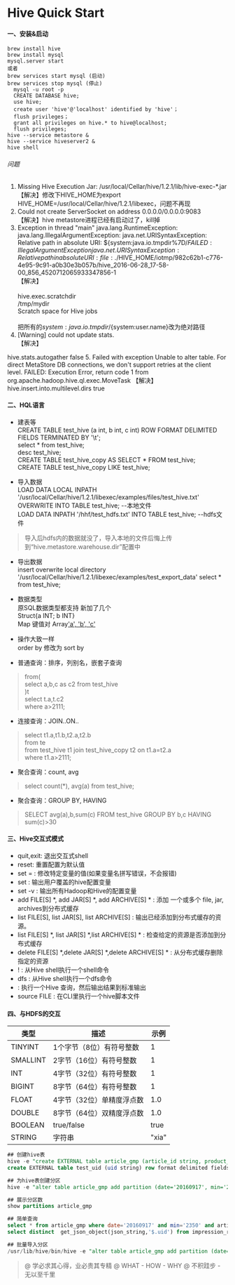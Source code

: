 # Hive Quick Start

#### 一、安装&启动
```
brew install hive
brew install mysql
mysql.server start
或者
brew services start mysql (启动)
brew services stop mysql (停止)
  mysql -u root -p
  CREATE DATABASE hive;
  use hive;
  create user 'hive'@'localhost' identified by 'hive'；
  flush privileges；
  grant all privileges on hive.* to hive@localhost;
  flush privileges;
hive --service metastore &
hive --service hiveserver2 &
hive shell
```
###### 问题
1. Missing Hive Execution Jar: /usr/local/Cellar/hive/1.2.1/lib/hive-exec-*.jar  
   【解决】修改下HIVE_HOME为export HIVE_HOME=/usr/local/Cellar/hive/1.2.1/libexec，问题不再现
2. Could not create ServerSocket on address 0.0.0.0/0.0.0.0:9083  
   【解决】hive metastore进程已经有启动过了，kill掉  
3. Exception in thread "main" java.lang.RuntimeException: java.lang.IllegalArgumentException: java.net.URISyntaxException: Relative path in absolute URI: ${system:java.io.tmpdir%7D/$%7Bsystem:user.name%7D  
   FAILED: IllegalArgumentException java.net.URISyntaxException: Relative path in absolute URI: file:./$HIVE_HOME/iotmp/982c62b1-c776-4e95-9c91-a0b30e3b057b/hive_2016-06-28_17-58-00_856_4520712065933347856-1  
【解决】  
    <property>  
    <name>hive.exec.scratchdir</name>  
    <value>/tmp/mydir</value>  
    <description>Scratch space for Hive jobs</description>  
    </property>  
    把所有的${system:java.io.tmpdir}/${system:user.name}改为绝对路径
4. [Warning] could not update stats.  
【解决】  
<property>  
    <name>hive.stats.autogather</name>  
    <value>false</value>  
</property>  
5. Failed with exception Unable to alter table. For direct MetaStore DB connections, we don't support retries at the client level.  
FAILED: Execution Error, return code 1 from org.apache.hadoop.hive.ql.exec.MoveTask  
【解决】  
<property>  
    <name>hive.insert.into.multilevel.dirs</name>  
    <value>true</value>  
</property> 

#### 二、HQL语言
- 建表等  
CREATE TABLE test_hive (a int, b int, c int) ROW FORMAT DELIMITED FIELDS TERMINATED BY '\t';  
select * from test_hive;  
desc test_hive;  
CREATE TABLE test_hive_copy AS SELECT * FROM test_hive;  
CREATE TABLE test_hive_copy LIKE test_hive;

- 导入数据  
LOAD DATA LOCAL INPATH '/usr/local/Cellar/hive/1.2.1/libexec/examples/files/test_hive.txt' OVERWRITE INTO TABLE test_hive;  --本地文件  
LOAD DATA INPATH '/hhf/test_hdfs.txt' INTO TABLE test_hive; --hdfs文件  
>  导入后hdfs内的数据就没了，导入本地的文件后悔上传到“hive.metastore.warehouse.dir”配置中

- 导出数据  
insert overwrite local directory '/usr/local/Cellar/hive/1.2.1/libexec/examples/test_export_data'
select * from test_hive;

- 数据类型  
原SQL数据类型都支持
新加了几个  
Struct{a INT; b INT}  
Map 键值对
Array['a', 'b', 'c'](也可以使用索引访问内部数据)

- 操作大致一样  
order by 修改为 sort by

- 普通查询：排序，列别名，嵌套子查询  
> from(  
> select a,b,c as c2 from test_hive  
> )t  
> select t.a,t.c2  
> where a>2111;

- 连接查询：JOIN..ON..
> select t1.a,t1.b,t2.a,t2.b  
> from te  
> from test_hive t1 join test_hive_copy t2 on t1.a=t2.a  
> where t1.a>2111;  

- 聚合查询：count, avg
> select count(*), avg(a) from test_hive;

- 聚合查询：GROUP BY, HAVING
 > SELECT avg(a),b,sum(c) FROM test_hive GROUP BY b,c HAVING sum(c)>30

#### 三、Hive交互式模式
- quit,exit:  退出交互式shell  
- reset: 重置配置为默认值
- set <key>=<value> : 修改特定变量的值(如果变量名拼写错误，不会报错)
- set :  输出用户覆盖的hive配置变量
- set -v : 输出所有Hadoop和Hive的配置变量
- add FILE[S] *, add JAR[S] *, add ARCHIVE[S] * : 添加 一个或多个 file, jar, archives到分布式缓存
- list FILE[S], list JAR[S], list ARCHIVE[S] : 输出已经添加到分布式缓存的资源。
- list FILE[S] *, list JAR[S] *,list ARCHIVE[S] * : 检查给定的资源是否添加到分布式缓存
- delete FILE[S] *,delete JAR[S] *,delete ARCHIVE[S] * : 从分布式缓存删除指定的资源
- ! <command> :  从Hive shell执行一个shell命令
- dfs <dfs command> :  从Hive shell执行一个dfs命令
- <query string> : 执行一个Hive 查询，然后输出结果到标准输出
- source FILE <filepath>:  在CLI里执行一个hive脚本文件


#### 四、与HDFS的交互
| 类型     | 描述                      | 示例  |
| -------- | ------------------------- | ----- |
| TINYINT  | 1个字节（8位）有符号整数  | 1     |
| SMALLINT | 2字节（16位）有符号整数   | 1     |
| INT      | 4字节（32位）有符号整数   | 1     |
| BIGINT   | 8字节（64位）有符号整数   | 1     |
| FLOAT    | 4字节（32位）单精度浮点数 | 1.0   |
| DOUBLE   | 8字节（64位）双精度浮点数 | 1.0   |
| BOOLEAN  | true/false                | true  |
| STRING   | 字符串                    | "xia" |

```sql
## 创建hive表
hive -e "create EXTERNAL table article_gmp (article_id string, product_id string, click double, request double, gmp double, last_update_time string, total_request string, language string) partitioned by (date string, min string) row format delimited fields terminated by '\t' LOCATION '/inveno-projects/offline/article-gmp/data/article-gmp/history/';"
create EXTERNAL table test_uid (uid string) row format delimited fields terminated by '\t' LOCATION '/user/haifeng.huang/profile';

## 为hive表创建分区
hive -e "alter table article_gmp add partition (date='20160917', min='2350') location '/inveno-projects/offline/article-gmp/data/article-gmp/history/20160917/2350/'"

## 展示分区数
show partitions article_gmp

## 简单查询
select * from article_gmp where date='20160917' and min='2350' and article_id="1010497577" and last_update_time is not null;
select distinct  get_json_object(json_string,'$.uid') from impression_reformat where date=20161007 and get_json_object(json_string,'$.article_impression_extra.content_id')=1021004753 

## 批量导入分区
/usr/lib/hive/bin/hive -e "alter table article_gmp add partition (date='20160921', min='0310') location '/inveno-projects/offline/article-gmp/data/article-gmp/history/20160921/0310/' partition (date='20160921', min='0300') location '/inveno-projects/offline/article-gmp/data/article-gmp/history/20160921/0300/' partition (date='20160921', min='0250') location '/inveno-projects/offline/article-gmp/data/article-gmp/history/20160921/0250/' partition (date='20160921', min='0240') location '/inveno-projects/offline/article-gmp/data/article-gmp/history/20160921/0240/' partition (date='20160921', min='0230') location '/inveno-projects/offline/article-gmp/data/article-gmp/history/20160921/0230/' partition (date='20160921', min='0220') location '/inveno-projects/offline/article-gmp/data/article-gmp/history/20160921/0220/'"
```

> @ 学必求其心得，业必贵其专精
> @ WHAT - HOW - WHY
> @ 不积跬步 - 无以至千里